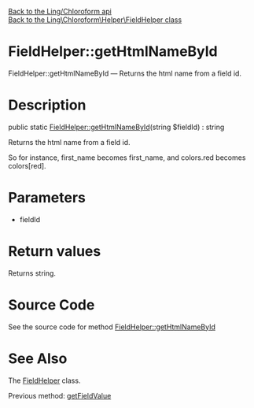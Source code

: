 [Back to the Ling/Chloroform api](https://github.com/lingtalfi/Chloroform/blob/master/doc/api/Ling/Chloroform.md)<br>
[Back to the Ling\Chloroform\Helper\FieldHelper class](https://github.com/lingtalfi/Chloroform/blob/master/doc/api/Ling/Chloroform/Helper/FieldHelper.md)


FieldHelper::getHtmlNameById
================



FieldHelper::getHtmlNameById — Returns the html name from a field id.




Description
================


public static [FieldHelper::getHtmlNameById](https://github.com/lingtalfi/Chloroform/blob/master/doc/api/Ling/Chloroform/Helper/FieldHelper/getHtmlNameById.md)(string $fieldId) : string




Returns the html name from a field id.

So for instance, first_name becomes first_name,
and colors.red becomes colors[red].




Parameters
================


- fieldId

    


Return values
================

Returns string.








Source Code
===========
See the source code for method [FieldHelper::getHtmlNameById](https://github.com/lingtalfi/Chloroform/blob/master/Helper/FieldHelper.php#L77-L85)


See Also
================

The [FieldHelper](https://github.com/lingtalfi/Chloroform/blob/master/doc/api/Ling/Chloroform/Helper/FieldHelper.md) class.

Previous method: [getFieldValue](https://github.com/lingtalfi/Chloroform/blob/master/doc/api/Ling/Chloroform/Helper/FieldHelper/getFieldValue.md)<br>

